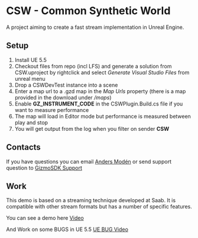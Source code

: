 # CSW - Common Synthetic World  

A project aiming to create a fast stream implementation in Unreal Engine.

## Setup

1. Install UE 5.5
2. Checkout files from repo (incl LFS) and generate a solution from CSW.uproject by rightclick and select *Generate Visual Studio Files* from unreal menu
3. Drop a CSWDevTest instance into a scene
4. Enter a map url to a .gzd map in the *Map Urls* property (there is a map provided in the download under */maps*)
5. Enable **GZ_INSTRUMENT_CODE** in the CSWPlugin.Build.cs file if you want to measure performance
6. The map will load in Editor mode but performance is measured between play and stop
7. You will get output from the log when you filter on sender **CSW**

## Contacts

If you have questions you can email [Anders Modén](mailto:anders.moden@saabgroup.com) or send support question to [GizmoSDK Support](mailto:gizmosdk@saabgroup.com?subject=CSW&body=Help!)

## Work

This demo is based on a streaming technique developed at Saab. It is compatible with other stream formats but has a number of specific features.

You can see a demo here [Video](https://gizmosdk.blob.core.windows.net/video/Streaming%20Maps/AUV%20Buildings%20and%20Trees.mp4)

And Work on some BUGS in UE 5.5 [UE BUG Video](https://youtu.be/JAmdk1Qlzxc)

